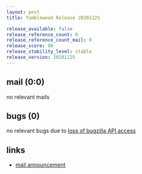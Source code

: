 ```yaml
---
layout: post
title: Tumbleweed Release 20201125

release_available: false
release_reference_count: 0
release_reference_count_mail: 0
release_score: 98
release_stability_level: stable
release_version: 20201125
---
```


## mail (0:0)

no relevant mails

## bugs (0)

<!--more-->

no relevant bugs due to [loss of bugzilla API access](https://bugzilla.opensuse.org/show_bug.cgi?id=1157722)



## links

- [mail announcement](https://github.com/boombatower/tumbleweed-review/issues/10)
